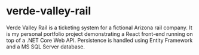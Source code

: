 # verde-valley-rail

Verde Valley Rail is a ticketing system for a fictional Arizona rail company.  It is my personal portfolio project demonstrating a React front-end running on top of a .NET Core Web API.  Persistence is handled using Entity Framework and a MS SQL Server database.

